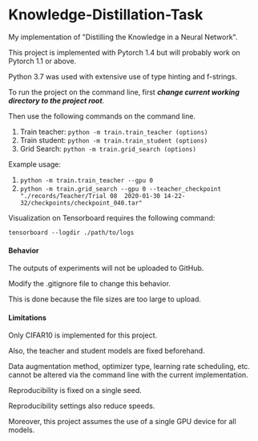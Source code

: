 # Knowledge-Distillation-Task

My implementation of "Distilling the Knowledge in a Neural Network".

This project is implemented with Pytorch 1.4 but will probably work on Pytorch 1.1 or above.

Python 3.7 was used with extensive use of type hinting and f-strings.

To run the project on the command line, first __*change current working directory to the project root*__.

Then use the following commands on the command line.

1. Train teacher: `python -m train.train_teacher (options)`
2. Train student: `python -m train.train_student (options)`
3. Grid Search: `python -m train.grid_search (options)`

Example usage:
1. `python -m train.train_teacher --gpu 0`
2. `python -m train.grid_search --gpu 0 --teacher_checkpoint "./records/Teacher/Trial 08  2020-01-30 14-22-32/checkpoints/checkpoint_040.tar"`

Visualization on Tensorboard requires the following command:

`tensorboard --logdir ./path/to/logs`

#### Behavior

The outputs of experiments will not be uploaded to GitHub. 

Modify the .gitignore file to change this behavior. 

This is done because the file sizes are too large to upload.

#### Limitations

Only CIFAR10 is implemented for this project.

Also, the teacher and student models are fixed beforehand.

Data augmentation method, optimizer type, learning rate scheduling, etc.
cannot be altered via the command line with the current implementation.

Reproducibility is fixed on a single seed. 

Reproducibility settings also reduce speeds.

Moreover, this project assumes the use of a single GPU device for all models.
